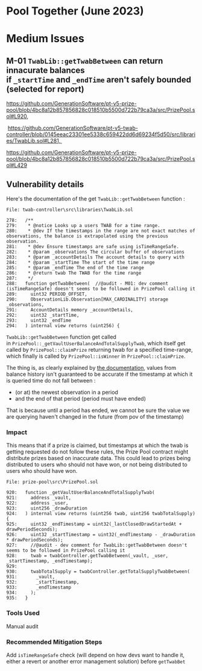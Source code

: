 # Pool Together (June 2023)

# **Medium Issues**

## M-01 `TwabLib::getTwabBetween` can return innacurate balances if `_startTime` and `_endTime` aren't safely bounded (selected for report)

https://github.com/GenerationSoftware/pt-v5-prize-pool/blob/4bc8a12b857856828c018510b5500d722b79ca3a/src/PrizePool.sol#L920,

 https://github.com/GenerationSoftware/pt-v5-twab-controller/blob/0145eeac23301ee5338c659422dd6d69234f5d50/src/libraries/TwabLib.sol#L281, 

https://github.com/GenerationSoftware/pt-v5-prize-pool/blob/4bc8a12b857856828c018510b5500d722b79ca3a/src/PrizePool.sol#L429

## **Vulnerability details**

Here's the documentation of the get `TwabLib::getTwabBetween` function :

```solidity
File: twab-controller\src\libraries\TwabLib.sol

278:   /**
279:    * @notice Looks up a users TWAB for a time range.
280:    * @dev If the timestamps in the range are not exact matches of observations, the balance is extrapolated using the previous observation.
281:    * @dev Ensure timestamps are safe using isTimeRangeSafe.
282:    * @param _observations The circular buffer of observations
283:    * @param _accountDetails The account details to query with
284:    * @param _startTime The start of the time range
285:    * @param _endTime The end of the time range
286:    * @return twab The TWAB for the time range
287:    */
288:   function getTwabBetween(  //@audit - M01: dev comment (isTimeRangeSafe) doesn't seems to be followed in PrizePool calling it
289:     uint32 PERIOD_OFFSET,
290:     ObservationLib.Observation[MAX_CARDINALITY] storage _observations,
291:     AccountDetails memory _accountDetails,
292:     uint32 _startTime,
293:     uint32 _endTime
294:   ) internal view returns (uint256) {

```

`TwabLib::getTwabBetween` function get called in `PrizePool::_getVaultUserBalanceAndTotalSupplyTwab`, which itself get called by `PrizePool::claimPrize` returning twab for a specified time-range, which finally is called by `PrizePool::isWinner` in `PrizePool::claimPrize`.

The thing is, as clearly explained by [the documentation](https://v4.docs.pooltogether.com/protocol/next/design/twab-controller/#sample-loss-of-historic-information), values from balance history isn't guaranteed to be accurate if the timestamp at which it is queried time do not fall between :

- (or at) the newest observation in a period
- and the end of that period (period must have ended)

That is because until a period has ended, we cannot be sure the value we are querying haven't changed in the future (from pov of the timestamp)

### **Impact**

This means that if a prize is claimed, but timestamps at which the twab is getting requested do not follow these rules, the Prize Pool contract might distribute prizes based on inaccurate data. This could lead to prizes being distributed to users who should not have won, or not being distributed to users who should have won.

```solidity
File: prize-pool\src\PrizePool.sol

920:   function _getVaultUserBalanceAndTotalSupplyTwab(
921:     address _vault,
922:     address _user,
923:     uint256 _drawDuration
924:   ) internal view returns (uint256 twab, uint256 twabTotalSupply) {
925:     uint32 _endTimestamp = uint32(_lastClosedDrawStartedAt + drawPeriodSeconds);
926:     uint32 _startTimestamp = uint32(_endTimestamp - _drawDuration * drawPeriodSeconds);
927:     //@audit - dev comment for TwabLib::getTwabBetween doesn't seems to be followed in PrizePool calling it
928:     twab = twabController.getTwabBetween(_vault, _user, _startTimestamp, _endTimestamp);
929:
930:     twabTotalSupply = twabController.getTotalSupplyTwabBetween(
931:       _vault,
932:       _startTimestamp,
933:       _endTimestamp
934:     );
935:   }

```

### **Tools Used**

Manual audit

### **Recommended Mitigation Steps**

Add `isTimeRangeSafe` check (will depend on how devs want to handle it, either a revert or another error management solution) before `getTwabBet`